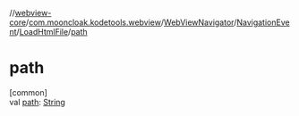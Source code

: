 //[webview-core](../../../../../index.md)/[com.mooncloak.kodetools.webview](../../../index.md)/[WebViewNavigator](../../index.md)/[NavigationEvent](../index.md)/[LoadHtmlFile](index.md)/[path](path.md)

# path

[common]\
val [path](path.md): [String](https://kotlinlang.org/api/latest/jvm/stdlib/kotlin/-string/index.html)
